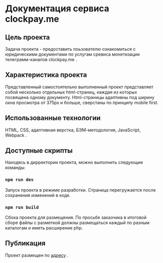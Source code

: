 # Документация сервиса clockpay.me

## Цель проекта

Задача проекта - предоставить поьзователю ознакомиться с юридическими документами по услугам сревиса монетизации телеграмм-каналов clockpay.me .

## Характеристика проекта

Представленный самостоятельно выполненный проект представляет собой несколько отдельных html-страниц, каждая из которых посвящена одному документу. Html-страницы адаптивны под ширину окна просмотра от 375px и больше, сверстаны по принципу mobile first.

## Использованные технологии

HTML, CSS, адаптивная верстка, БЭМ-методология, JavaScript, Webpack .

## Доступные скрипты

Находясь в дирректории проекта, можно выполнить следующие команды:

### `npm run dev`

Запуск проекта в режиме разработки. Страница перегружается после сохранения изменений в коде.

### `npm run build`

Сбока проекта для размещения. По просьбе заказчика в итоговой сборе файлы с разметкой должны размещаться каждый по разным каталогам и иметь расширение php.

## Публикация

Проект размещен по [адресу](https://clockpay.me/docs/rules/) .
